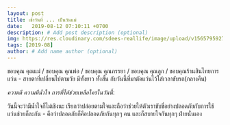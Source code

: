 ```yaml
---
layout: post
title: เช้าวันที่ ... เป็นวันแม่
date:   2019-08-12 07:10:11 +0700
description: # Add post description (optional)
img: https://res.cloudinary.com/sdees-reallife/image/upload/v1565795927/IMG_20190812_205125.jpg # Add image post (optional)
tags: [2019-08]
author: # Add name author (optional)
---
```

ขอบคุณ คุณแม่ / ขอบคุณ คุณพ่อ / ขอบคุณ คุณภรรยา / ขอบคุณ คุณลูก / ขอบคุณร้านสินไทยการแว่น - สายตาที่เปลี่ยนไปตามวัย มีทั้งยาว ทั้งสั้น กับวันนี้ที่มาตัดแว่นไว้ใส่เวลาขับรถ(กลางคืน)

<i class="fa fa-child" style="color:plum"></i>

*ความดี ความมีน้ำใจ การที่ได้ช่วยเหลือใครในวันนี้*:

วันนี้จะว่ามีน้ำใจก็ไม่เชิงนะ เรียกว่าปล่อยตามใจและถือว่าช่วยให้ตัวเราขับขี่อย่างปลอดภัยกับการใช้แว่นช่วยก็ละกัน - คือว่าปลอดภัยก็คือปลอดภัยกันทุกๆ คน และก็สบายใจกันทุกๆ ฝ่ายนั่นเอง
